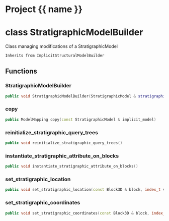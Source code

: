<script setup>
import {useRoute} from 'vitepress'
const {path} = useRoute()
const tokens = path.split('/')
const words = tokens[2].split('-');
for (let i = 0; i < words.length; i++) {
    words[i] = words[i].charAt(0).toUpperCase() + words[i].slice(1);
    words[i] = words[i].replace('geode', 'Geode')
}
const name = words.join('-');
</script>
# Project {{ name }}

# class StratigraphicModelBuilder


 Class managing modifications of a StratigraphicModel



```cpp
Inherits from ImplicitStructuralModelBuilder
```



## Functions

### StratigraphicModelBuilder

```cpp
public void StratigraphicModelBuilder(StratigraphicModel & stratigraphic_model_)
```


### copy

```cpp
public ModelMapping copy(const StratigraphicModel & implicit_model)
```


### reinitialize_stratigraphic_query_trees

```cpp
public void reinitialize_stratigraphic_query_trees()
```


### instantiate_stratigraphic_attribute_on_blocks

```cpp
public void instantiate_stratigraphic_attribute_on_blocks()
```


### set_stratigraphic_location

```cpp
public void set_stratigraphic_location(const Block3D & block, index_t vertex_id, Point value)
```


### set_stratigraphic_coordinates

```cpp
public void set_stratigraphic_coordinates(const Block3D & block, index_t vertex_id, const StratigraphicPoint3D & value)
```




